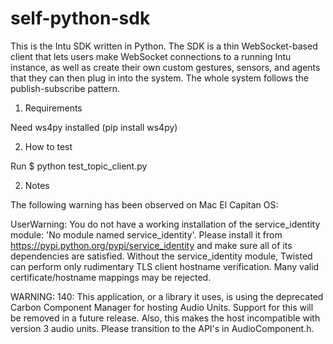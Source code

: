 # self-python-sdk

This is the Intu SDK written in Python. The SDK is a thin WebSocket-based client that lets users make
WebSocket connections to a running Intu instance, as well as create their own custom gestures, sensors, and
agents that they can then plug in into the system. The whole system follows the publish-subscribe pattern.

1) Requirements

Need ws4py installed (pip install ws4py)

2) How to test

Run $ python test_topic_client.py

2) Notes

The following warning has been observed on Mac El Capitan OS:

UserWarning: You do not have a working installation of the service_identity module: 'No module named service_identity'. Please install it from <https://pypi.python.org/pypi/service_identity> and make sure all of its dependencies are satisfied. Without the service_identity module, Twisted can perform only rudimentary TLS client hostname verification. Many valid certificate/hostname mappings may be rejected.

WARNING: 140: This application, or a library it uses, is using the deprecated Carbon Component Manager for hosting Audio Units. Support for this will be removed in a future release. Also, this makes the host incompatible with version 3 audio units. Please transition to the API's in AudioComponent.h.
